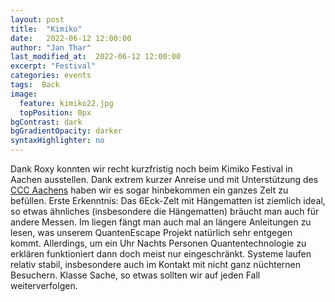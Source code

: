```yaml
---
layout: post
title:  "Kimiko"
date:   2022-06-12 12:00:00
author: "Jan Thar"
last_modified_at:  2022-06-12 12:00:00
excerpt: "Festival"
categories: events
tags:  Back
image:
  feature: kimiko22.jpg
  topPosition: 0px
bgContrast: dark
bgGradientOpacity: darker
syntaxHighlighter: no
---
```


Dank Roxy konnten wir recht kurzfristig noch beim Kimiko Festival in Aachen ausstellen.
Dank extrem kurzer Anreise und mit Unterstützung des [CCC Aachens](https://aachen.ccc.de/) haben wir es sogar hinbekommen ein ganzes Zelt zu befüllen.
Erste Erkenntnis: Das 6Eck-Zelt mit Hängematten ist ziemlich ideal, so etwas ähnliches (insbesondere die Hängematten) bräucht man auch für andere Messen.
Im liegen fängt man auch mal an längere Anleitungen zu lesen, was unserem QuantenEscape Projekt natürlich sehr entgegen kommt.
Allerdings, um ein Uhr Nachts Personen Quantentechnologie zu erklären funktioniert dann doch meist nur eingeschränkt.
Systeme laufen relativ stabil, insbesondere auch im Kontakt mit nicht ganz nüchternen Besuchern.
Klasse Sache, so etwas sollten wir auf jeden Fall weiterverfolgen.
